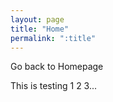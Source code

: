 ```yaml
---
layout: page
title: "Home"
permalink: ":title"
---
```


Go back to Homepage

This is testing 1 2 3...




